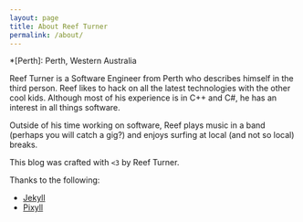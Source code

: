 ```yaml
---
layout: page
title: About Reef Turner
permalink: /about/
---
```

*[Perth]: Perth, Western Australia

Reef Turner is a Software Engineer from Perth who describes himself in the
third person. Reef likes to hack on all the latest technologies
with the other cool kids. Although most of his experience is in C++ and C#, he
has an interest in all things software.

Outside of his time working on software, Reef plays music in a band (perhaps
you will catch a gig?) and enjoys surfing at local (and not so local) breaks.


This blog was crafted with `<3` by Reef Turner.

Thanks to the following:

* [Jekyll](http://jekyllrb.com)
* [Pixyll](https://github.com/johnotander/pixyll)
